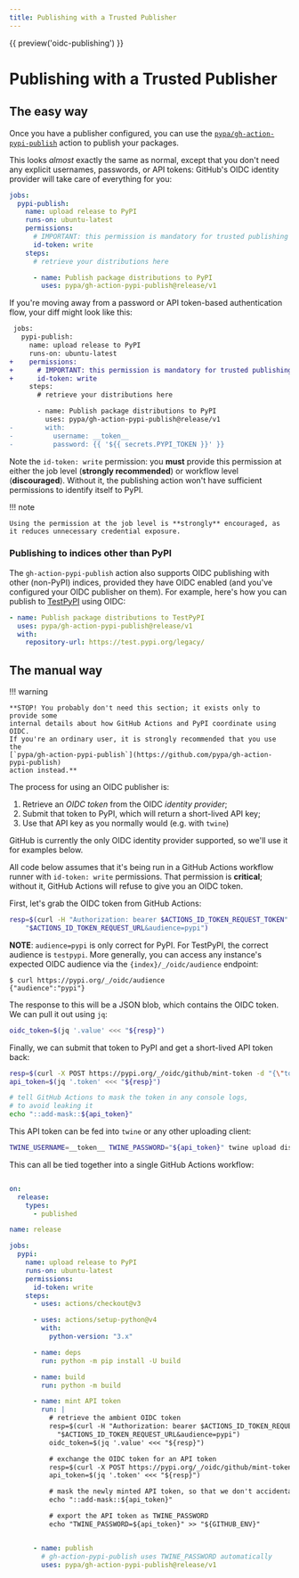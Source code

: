```yaml
---
title: Publishing with a Trusted Publisher
---
```


{{ preview('oidc-publishing') }}

# Publishing with a Trusted Publisher

## The easy way

Once you have a publisher configured, you can use the
[`pypa/gh-action-pypi-publish`](https://github.com/pypa/gh-action-pypi-publish)
action to publish your packages.

This looks *almost* exactly the same as normal, except that you don't
need any explicit usernames, passwords, or API tokens: GitHub's OIDC identity provider
will take care of everything for you:

```yaml
jobs:
  pypi-publish:
    name: upload release to PyPI
    runs-on: ubuntu-latest
    permissions:
      # IMPORTANT: this permission is mandatory for trusted publishing
      id-token: write
    steps:
      # retrieve your distributions here

      - name: Publish package distributions to PyPI
        uses: pypa/gh-action-pypi-publish@release/v1
```

If you're moving away from a password or API token-based authentication
flow, your diff might look like this:

```diff
 jobs:
   pypi-publish:
     name: upload release to PyPI
     runs-on: ubuntu-latest
+    permissions:
+      # IMPORTANT: this permission is mandatory for trusted publishing
+      id-token: write
     steps:
       # retrieve your distributions here

       - name: Publish package distributions to PyPI
         uses: pypa/gh-action-pypi-publish@release/v1
-        with:
-          username: __token__
-          password: {{ '${{ secrets.PYPI_TOKEN }}' }}
```

Note the `id-token: write` permission: you **must** provide this permission
at either the job level (**strongly recommended**) or workflow level
(**discouraged**). Without it, the publishing action
won't have sufficient permissions to identify itself to PyPI.

!!! note

    Using the permission at the job level is **strongly** encouraged, as
    it reduces unnecessary credential exposure.

### Publishing to indices other than PyPI
The `gh-action-pypi-publish` action also supports OIDC publishing with
other (non-PyPI) indices, provided they have OIDC enabled (and you've
configured your OIDC publisher on them). For example,
here's how you can publish to [TestPyPI](https://test.pypi.org) using OIDC:

```yaml
- name: Publish package distributions to TestPyPI
  uses: pypa/gh-action-pypi-publish@release/v1
  with:
    repository-url: https://test.pypi.org/legacy/
```

## The manual way

!!! warning

    **STOP! You probably don't need this section; it exists only to provide some
    internal details about how GitHub Actions and PyPI coordinate using OIDC.
    If you're an ordinary user, it is strongly recommended that you use the
    [`pypa/gh-action-pypi-publish`](https://github.com/pypa/gh-action-pypi-publish)
    action instead.**

The process for using an OIDC publisher is:

1. Retrieve an *OIDC token* from the OIDC *identity provider*;
2. Submit that token to PyPI, which will return a short-lived API key;
3. Use that API key as you normally would (e.g. with `twine`)

GitHub is currently the only OIDC identity provider supported, so we'll use it
for examples below.

All code below assumes that it's being run in a GitHub Actions
workflow runner with `id-token: write` permissions. That permission is
**critical**; without it, GitHub Actions will refuse to give you an OIDC token.

First, let's grab the OIDC token from GitHub Actions:

```bash
resp=$(curl -H "Authorization: bearer $ACTIONS_ID_TOKEN_REQUEST_TOKEN" \
    "$ACTIONS_ID_TOKEN_REQUEST_URL&audience=pypi")
```

**NOTE**: `audience=pypi` is only correct for PyPI. For TestPyPI, the correct
audience is `testpypi`. More generally, you can access any instance's expected
OIDC audience via the `{index}/_/oidc/audience` endpoint:

```console
$ curl https://pypi.org/_/oidc/audience
{"audience":"pypi"}
```

The response to this will be a JSON blob, which contains the OIDC token.
We can pull it out using `jq`:

```bash
oidc_token=$(jq '.value' <<< "${resp}")
```

Finally, we can submit that token to PyPI and get a short-lived API token
back:

```bash
resp=$(curl -X POST https://pypi.org/_/oidc/github/mint-token -d "{\"token\": \"${oidc_token}\"}")
api_token=$(jq '.token' <<< "${resp}")

# tell GitHub Actions to mask the token in any console logs,
# to avoid leaking it
echo "::add-mask::${api_token}"
```

This API token can be fed into `twine` or any other uploading client:

```bash
TWINE_USERNAME=__token__ TWINE_PASSWORD="${api_token}" twine upload dist/*
```

This can all be tied together into a single GitHub Actions workflow:

```yaml

on:
  release:
    types:
      - published

name: release

jobs:
  pypi:
    name: upload release to PyPI
    runs-on: ubuntu-latest
    permissions:
      id-token: write
    steps:
      - uses: actions/checkout@v3

      - uses: actions/setup-python@v4
        with:
          python-version: "3.x"

      - name: deps
        run: python -m pip install -U build

      - name: build
        run: python -m build

      - name: mint API token
        run: |
          # retrieve the ambient OIDC token
          resp=$(curl -H "Authorization: bearer $ACTIONS_ID_TOKEN_REQUEST_TOKEN" \
            "$ACTIONS_ID_TOKEN_REQUEST_URL&audience=pypi")
          oidc_token=$(jq '.value' <<< "${resp}")

          # exchange the OIDC token for an API token
          resp=$(curl -X POST https://pypi.org/_/oidc/github/mint-token -d "{\"token\": \"${oidc_token}\"}")
          api_token=$(jq '.token' <<< "${resp}")

          # mask the newly minted API token, so that we don't accidentally leak it
          echo "::add-mask::${api_token}"

          # export the API token as TWINE_PASSWORD
          echo "TWINE_PASSWORD=${api_token}" >> "${GITHUB_ENV}"


      - name: publish
        # gh-action-pypi-publish uses TWINE_PASSWORD automatically
        uses: pypa/gh-action-pypi-publish@release/v1
```
